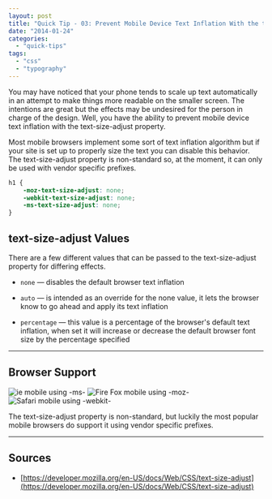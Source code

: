 ```yaml
---
layout: post
title: "Quick Tip - 03: Prevent Mobile Device Text Inflation With the text-size-adjust Property"
date: "2014-01-24"
categories: 
  - "quick-tips"
tags: 
  - "css"
  - "typography"
---
```


<p class="intro"><span class="dropcap">Y</span>ou may have noticed that your phone tends to scale up text automatically in an attempt to make things more readable on the smaller screen. The intentions are great but the effects may be undesired for the person in charge of the design. Well, you have the ability to prevent mobile device text inflation with the text-size-adjust property.</p>

Most mobile browsers implement some sort of text inflation algorithm but if your site is set up to properly size the text you can disable this behavior. The text-size-adjust property is non-standard so, at the moment, it can only be used with vendor specific prefixes.

```css
h1 {
    -moz-text-size-adjust: none;
    -webkit-text-size-adjust: none;
    -ms-text-size-adjust: none;
}
```

## text-size-adjust Values

There are a few different values that can be passed to the text-size-adjust property for differing effects.

- `none` — disables the default browser text inflation

- `auto` — is intended as an override for the none value, it lets the browser know to go ahead and apply its text inflation

- `percentage` — this value is a percentage of the browser's default text inflation, when set it will increase or decrease the default browser font size by the percentage specified

* * *

## Browser Support

<div class="browserSupport__list">
<img src="../../assets/img/ie.svg" alt="ie mobile using -ms-" title="ie mobile using -ms-">
<img src="../../assets/img/firefox.svg" alt="Fire Fox mobile using -moz-" title="Fire Fox mobile using -moz-">
<img src="../../assets/img/safari.svg" alt="Safari mobile using -webkit-" title="Safari mobile using -webkit-">
</div>

The text-size-adjust property is non-standard, but luckily the most popular mobile browsers do support it using vendor specific prefixes.

* * *

## Sources

- [https://developer.mozilla.org/en-US/docs/Web/CSS/text-size-adjust](https://developer.mozilla.org/en-US/docs/Web/CSS/text-size-adjust)
